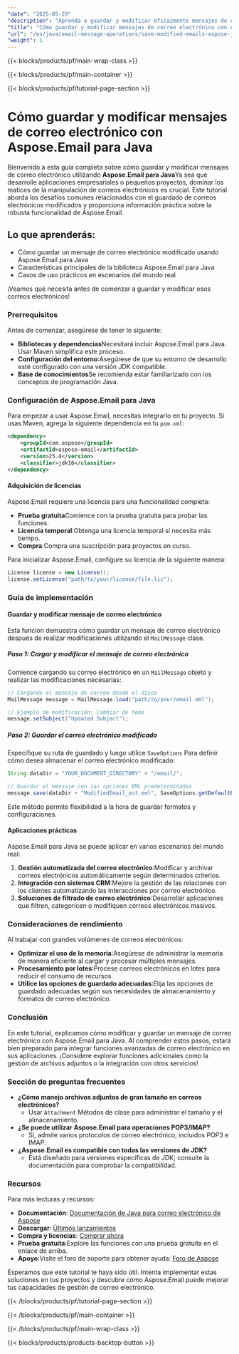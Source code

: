 ```yaml
---
"date": "2025-05-29"
"description": "Aprenda a guardar y modificar eficazmente mensajes de correo electrónico con Aspose.Email para Java, incluidas características clave y aplicaciones prácticas."
"title": "Cómo guardar y modificar mensajes de correo electrónico con Aspose.Email para Java"
"url": "/es/java/email-message-operations/save-modified-emails-aspose-java/"
"weight": 1
---
```


{{< blocks/products/pf/main-wrap-class >}}

{{< blocks/products/pf/main-container >}}

{{< blocks/products/pf/tutorial-page-section >}}
# Cómo guardar y modificar mensajes de correo electrónico con Aspose.Email para Java

Bienvenido a esta guía completa sobre cómo guardar y modificar mensajes de correo electrónico utilizando **Aspose.Email para Java**Ya sea que desarrolle aplicaciones empresariales o pequeños proyectos, dominar los matices de la manipulación de correos electrónicos es crucial. Este tutorial aborda los desafíos comunes relacionados con el guardado de correos electrónicos modificados y proporciona información práctica sobre la robusta funcionalidad de Aspose.Email.

## Lo que aprenderás:
- Cómo guardar un mensaje de correo electrónico modificado usando Aspose.Email para Java
- Características principales de la biblioteca Aspose.Email para Java
- Casos de uso prácticos en escenarios del mundo real

¡Veamos qué necesita antes de comenzar a guardar y modificar esos correos electrónicos!

### Prerrequisitos

Antes de comenzar, asegúrese de tener lo siguiente:

- **Bibliotecas y dependencias**Necesitará incluir Aspose.Email para Java. Usar Maven simplifica este proceso.
- **Configuración del entorno**:Asegúrese de que su entorno de desarrollo esté configurado con una versión JDK compatible.
- **Base de conocimientos**Se recomienda estar familiarizado con los conceptos de programación Java.

### Configuración de Aspose.Email para Java

Para empezar a usar Aspose.Email, necesitas integrarlo en tu proyecto. Si usas Maven, agrega la siguiente dependencia en tu `pom.xml`:

```xml
<dependency>
    <groupId>com.aspose</groupId>
    <artifactId>aspose-email</artifactId>
    <version>25.4</version>
    <classifier>jdk16</classifier>
</dependency>
```

#### Adquisición de licencias

Aspose.Email requiere una licencia para una funcionalidad completa:

- **Prueba gratuita**Comience con la prueba gratuita para probar las funciones.
- **Licencia temporal**:Obtenga una licencia temporal si necesita más tiempo.
- **Compra**:Compra una suscripción para proyectos en curso.

Para inicializar Aspose.Email, configure su licencia de la siguiente manera:

```java
License license = new License();
license.setLicense("path/to/your/license/file.lic");
```

### Guía de implementación

#### Guardar y modificar mensaje de correo electrónico

Esta función demuestra cómo guardar un mensaje de correo electrónico después de realizar modificaciones utilizando el `MailMessage` clase.

##### Paso 1: Cargar y modificar el mensaje de correo electrónico

Comience cargando su correo electrónico en un `MailMessage` objeto y realizar las modificaciones necesarias:

```java
// Cargando el mensaje de correo desde el disco
MailMessage message = MailMessage.load("path/to/your/email.eml");

// Ejemplo de modificación: Cambiar de tema
message.setSubject("Updated Subject");
```

##### Paso 2: Guardar el correo electrónico modificado

Especifique su ruta de guardado y luego utilice `SaveOptions` Para definir cómo desea almacenar el correo electrónico modificado:

```java
String dataDir = "YOUR_DOCUMENT_DIRECTORY" + "/email/";

// Guardar el mensaje con las opciones EML predeterminadas
message.save(dataDir + "ModifiedEmail_out.eml", SaveOptions.getDefaultEml());
```

Este método permite flexibilidad a la hora de guardar formatos y configuraciones.

#### Aplicaciones prácticas

Aspose.Email para Java se puede aplicar en varios escenarios del mundo real:

1. **Gestión automatizada del correo electrónico**:Modificar y archivar correos electrónicos automáticamente según determinados criterios.
2. **Integración con sistemas CRM**:Mejore la gestión de las relaciones con los clientes automatizando las interacciones por correo electrónico.
3. **Soluciones de filtrado de correo electrónico**:Desarrollar aplicaciones que filtren, categoricen o modifiquen correos electrónicos masivos.

### Consideraciones de rendimiento

Al trabajar con grandes volúmenes de correos electrónicos:

- **Optimizar el uso de la memoria**:Asegúrese de administrar la memoria de manera eficiente al cargar y procesar múltiples mensajes.
- **Procesamiento por lotes**:Procese correos electrónicos en lotes para reducir el consumo de recursos.
- **Utilice las opciones de guardado adecuadas**:Elija las opciones de guardado adecuadas según sus necesidades de almacenamiento y formatos de correo electrónico.

### Conclusión

En este tutorial, explicamos cómo modificar y guardar un mensaje de correo electrónico con Aspose.Email para Java. Al comprender estos pasos, estará bien preparado para integrar funciones avanzadas de correo electrónico en sus aplicaciones. ¡Considere explorar funciones adicionales como la gestión de archivos adjuntos o la integración con otros servicios!

### Sección de preguntas frecuentes

- **¿Cómo manejo archivos adjuntos de gran tamaño en correos electrónicos?**
  - Usar `Attachment` Métodos de clase para administrar el tamaño y el almacenamiento.
- **¿Se puede utilizar Aspose.Email para operaciones POP3/IMAP?**
  - Sí, admite varios protocolos de correo electrónico, incluidos POP3 e IMAP.
- **¿Aspose.Email es compatible con todas las versiones de JDK?**
  - Está diseñado para versiones específicas de JDK; consulte la documentación para comprobar la compatibilidad.

### Recursos

Para más lecturas y recursos:

- **Documentación**: [Documentación de Java para correo electrónico de Aspose](https://reference.aspose.com/email/java/)
- **Descargar**: [Últimos lanzamientos](https://releases.aspose.com/email/java/)
- **Compra y licencias**: [Comprar ahora](https://purchase.aspose.com/buy)
- **Prueba gratuita**:Explore las funciones con una prueba gratuita en el enlace de arriba.
- **Apoyo**:Visite el foro de soporte para obtener ayuda: [Foro de Aspose](https://forum.aspose.com/c/email/10)

Esperamos que este tutorial te haya sido útil. Intenta implementar estas soluciones en tus proyectos y descubre cómo Aspose.Email puede mejorar tus capacidades de gestión de correo electrónico.

{{< /blocks/products/pf/tutorial-page-section >}}

{{< /blocks/products/pf/main-container >}}

{{< /blocks/products/pf/main-wrap-class >}}

{{< blocks/products/products-backtop-button >}}